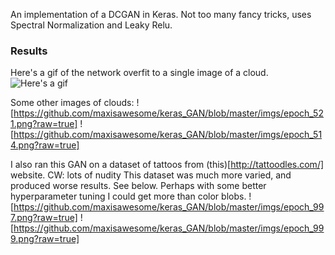 An implementation of a DCGAN in Keras. Not too many fancy tricks, uses Spectral Normalization and Leaky Relu. 

### Results

Here's a gif of the network overfit to a single image of a cloud.
![Here's a gif](https://github.com/maxisawesome/keras_GAN/blob/master/imgs/gan.gif?raw=true)

Some other images of clouds: 
![https://github.com/maxisawesome/keras_GAN/blob/master/imgs/epoch_521.png?raw=true]
![https://github.com/maxisawesome/keras_GAN/blob/master/imgs/epoch_514.png?raw=true]

I also ran this GAN on a dataset of tattoos from (this)[http://tattoodles.com/] website. CW: lots of nudity
This dataset was much more varied, and produced worse results. See below. Perhaps with some better hyperparameter tuning I could get more than color blobs.
![https://github.com/maxisawesome/keras_GAN/blob/master/imgs/epoch_997.png?raw=true]
![https://github.com/maxisawesome/keras_GAN/blob/master/imgs/epoch_999.png?raw=true]

